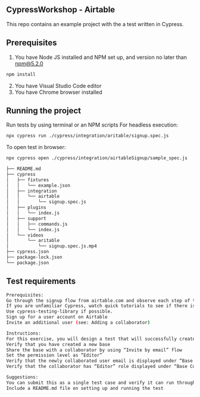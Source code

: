 ## CypressWorkshop - Airtable
 This repo contains an example project with the a test written in Cypress.

## Prerequisites
1. You have Node JS installed and NPM set up, and version no later than npm@5.2.0
```bash
npm install 
```
2. You have Visual Studio Code editor 
3. You have Chrome browser installed

## Running the project
Run tests by using terminal or an NPM scripts 
For headless execution:
```bash
npx cypress run ./cypress/integration/aritable/signup.spec.js
```
To open test in browser:
```bash
npx cypress open ./cypress/integration/airtableSignup/sample_spec.js
```

```bash
├── README.md
├── cypress
│   ├── fixtures
│   │   └── example.json
│   ├── integration
│   │   └── airtable
│   │       └── signup.spec.js
│   ├── plugins
│   │   └── index.js
│   ├── support
│   │   ├── commands.js
│   │   └── index.js
│   └── videos
│       └── aritable
│           └── signup.spec.js.mp4
├── cypress.json
├── package-lock.json
└── package.json
```
## Test requirements
```bash
Prerequisites:
Go through the signup flow from airtable.com and observe each step of the onboarding flow
If you are unfamiliar Cypress, watch quick tutorials to see if there is a preference for one over the other
Use cypress-testing-library if possible.
Sign up for a user account on Airtable
Invite an additional user (see: Adding a collaborator)

Instructions:
For this exercise, you will design a test that will successfully create an account and take you through the onboarding process, either as a standalone user or an invited user
Verify that you have created a new base
Share the base with a collaborator by using “Invite by email” flow
Set the permission level as “Editor”
Verify that the newly collaborated user email is displayed under “Base Collaborators”
Verify that the collaborator has “Editor” role displayed under “Base Collaborators”

Suggestions:
You can submit this as a single test case and verify it can run through fully and succeed
Include a README.md file on setting up and running the test
```
